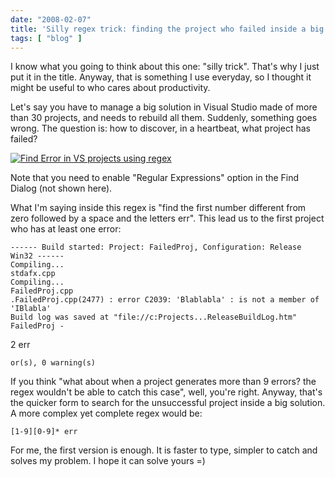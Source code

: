 ```yaml
---
date: "2008-02-07"
title: 'Silly regex trick: finding the project who failed inside a big VS solution'
tags: [ "blog" ]
---
```

I know what you going to think about this one: "silly trick". That's why I just put it in the title. Anyway, that is something I use everyday, so I thought it might be useful to who cares about productivity.

Let's say you have to manage a big solution in Visual Studio made of more than 30 projects, and needs to rebuild all them. Suddenly, something goes wrong. The question is: how to discover, in a heartbeat, what project has failed?

[![Find Error in VS projects using regex](/images/hDJdrX8.png)](/images/hDJdrX8.png)

Note that you need to enable "Regular Expressions" option in the Find Dialog (not shown here).

What I'm saying inside this regex is "find the first number different from zero followed by a space and the letters err". This lead us to the first project who has at least one error:

    
    ------ Build started: Project: FailedProj, Configuration: Release Win32 ------
    Compiling...
    stdafx.cpp
    Compiling...
    FailedProj.cpp
    .FailedProj.cpp(2477) : error C2039: 'Blablabla' : is not a member of 'IBlabla'
    Build log was saved at "file://c:Projects...ReleaseBuildLog.htm"
    FailedProj -

2 err

    
    or(s), 0 warning(s)

If you think "what about when a project generates more than 9 errors? the regex wouldn't be able to catch this case", well, you're right. Anyway, that's the quicker form to search for the unsuccessful project inside a big solution. A more complex yet complete regex would be:

    
    [1-9][0-9]* err

For me, the first version is enough. It is faster to type, simpler to catch and solves my problem. I hope it can solve yours =)
